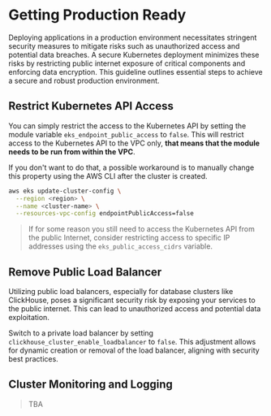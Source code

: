 # Getting Production Ready

Deploying applications in a production environment necessitates stringent security measures to mitigate risks such as unauthorized access and potential data breaches. A secure Kubernetes deployment minimizes these risks by restricting public internet exposure of critical components and enforcing data encryption. This guideline outlines essential steps to achieve a secure and robust production environment.

## Restrict Kubernetes API Access

You can simply restrict the access to the Kubernetes API by setting the module variable `eks_endpoint_public_access` to `false`.
This will restrict access to the Kubernetes API to the VPC only, **that means that the module needs to be run from within the VPC**.

If you don't want to do that, a possible workaround is to manually change this property using the AWS CLI after the cluster is created.

```sh
aws eks update-cluster-config \
  --region <region> \
  --name <cluster-name> \
  --resources-vpc-config endpointPublicAccess=false
```

> If for some reason you still need to access the Kubernetes API from the public Internet, consider restricting access to specific IP addresses using the `eks_public_access_cidrs` variable.

## Remove Public Load Balancer

Utilizing public load balancers, especially for database clusters like ClickHouse, poses a significant security risk by exposing your services to the public internet. This can lead to unauthorized access and potential data exploitation.

Switch to a private load balancer by setting `clickhouse_cluster_enable_loadbalancer` to `false`. This adjustment allows for dynamic creation or removal of the load balancer, aligning with security best practices.


## Cluster Monitoring and Logging

> TBA
